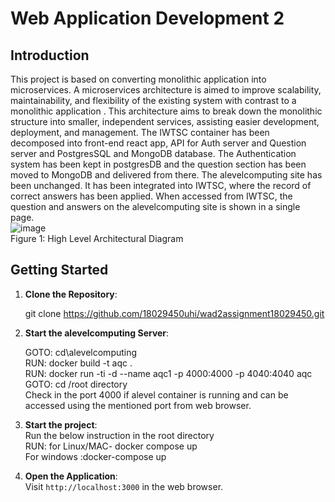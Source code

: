 # Web Application Development 2  

## Introduction  

This project is based on converting monolithic application into microservices. A microservices architecture is aimed to improve scalability, maintainability, and flexibility of the existing system with contrast to a monolithic application . This architecture aims to break down the monolithic structure into smaller, independent services, assisting easier development, deployment, and management. The IWTSC container has been decomposed into front-end react app, API for Auth server and Question server and PostgresSQL and MongoDB database. The Authentication system has been kept in postgresDB and the question section has been moved to MongoDB and delivered from there. The alevelcomputing site has been unchanged. It has been integrated into IWTSC, where the record of correct answers has been applied. When accessed from IWTSC, the question and answers on the alevelcomputing site is shown in a single page.   
![image](https://github.com/18029450uhi/wad2Assignment118029450/assets/71414775/905363b2-0e70-4a96-871e-bad25ce3c90a)  
Figure 1: High Level Architectural Diagram  

## Getting Started

1. **Clone the Repository**:  

   git clone https://github.com/18029450uhi/wad2assignment18029450.git

2. **Start the alevelcomputing Server**:
   
    GOTO: cd\alevelcomputing  
    RUN: docker build -t aqc .  
    RUN: docker run -ti -d --name aqc1  -p 4000:4000 -p 4040:4040  aqc  
    GOTO: cd /root directory  
    Check in the port 4000 if alevel container is running and can be accessed using the mentioned port from web      browser.  

  3. **Start the project**:    
      Run the below instruction in the root directory  
      RUN: for Linux/MAC-  docker compose up  
      For windows :docker-compose up  

   4. **Open the Application**:  
         Visit `http://localhost:3000` in the web browser.  

